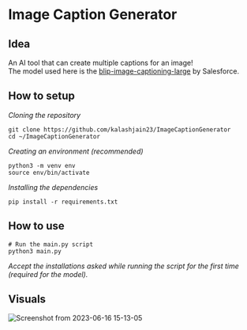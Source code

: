 # **Image Caption Generator**

## **Idea**
An AI tool that can create multiple captions for an image!  
The model used here is the [blip-image-captioning-large](https://huggingface.co/Salesforce/blip-image-captioning-large) by Salesforce.

## **How to setup**
*Cloning the repository*
```
git clone https://github.com/kalashjain23/ImageCaptionGenerator
cd ~/ImageCaptionGenerator
```
*Creating an environment (recommended)*
```
python3 -m venv env
source env/bin/activate
```
*Installing the dependencies*
```
pip install -r requirements.txt
```
## **How to use**
```
# Run the main.py script
python3 main.py
```  
*Accept the installations asked while running the script for the first time (required for the model).*  

## **Visuals**
![Screenshot from 2023-06-16 15-13-05](https://github.com/kalashjain23/ImageCaptionGenerator/assets/97672680/49c02ab5-edfa-4693-8b39-e41a0460e637)
